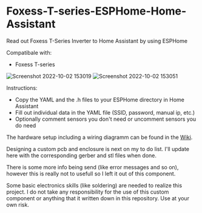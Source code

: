 # Foxess-T-series-ESPHome-Home-Assistant
Read out Foxess T-Series Inverter to Home Assistant by using ESPHome

Compatibale with:
- Foxess T-series

![Screenshot 2022-10-02 153019](https://user-images.githubusercontent.com/106449034/193456801-99b3201c-d321-4a15-a520-aaa8ef501432.jpg)
![Screenshot 2022-10-02 153051](https://user-images.githubusercontent.com/106449034/193456806-b54805a2-b9ea-435d-a3b7-6fe42b514c9a.jpg)

Instructions:
- Copy the YAML and the .h files to your ESPHome directory in Home Assistant
- Fill out individual data in the YAML file (SSID, password, manual ip, etc.)
- Optionally comment sensors you don't need or uncomment sensors you do need

The hardware setup including a wiring diagramm can be found in the [Wiki](https://github.com/assembly12/Foxess-T-series-ESPHome-Home-Assistant/wiki/Hardware-setup).

Designing a custom pcb and enclosure is next on my to do list. I'll update here with the corresponding gerber and stl files when done.

There is some more info being send (like error messages and so on), however this is really not to usefull so I left it out of this component.

Some basic electronics skills (like soldering) are needed to realize this project. I do not take any responsibility for the use of this custom component or anything that it written down in this repository. Use at your own risk.
